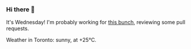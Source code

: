 ### Hi there :wave:

It's Wednesday! I'm probably working for [this bunch](https://github.com/kohofinancial), reviewing some pull requests.

Weather in Toronto: sunny, at +25°C.
